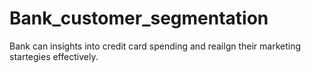 # Bank_customer_segmentation
Bank can insights into credit card spending and reailgn their marketing startegies effectively.
